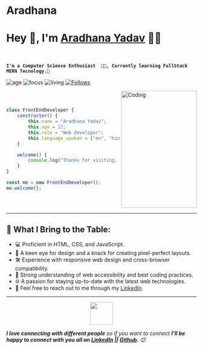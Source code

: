 # Aradhana
# Hey 👋, I'm [Aradhana Yadav](https://github.com/aradhanayada) 👨‍💻 
</br>  

**`I'm a Computer Science Enthusiast  👨‍💻, Currently learning FullStack MERN Tecnology.🚀`**  


![age](https://img.shields.io/badge/Age-22-blue)
![focus](https://img.shields.io/badge/Focus-FullStack-brightgreen)
![living](https://img.shields.io/badge/Living-Gorakhpur-3c9)
<a href="https://img.shields.io/github/followers/Khush0031.svg?style=social&label=Follow&maxAge=2592000"><img alt="Follows" src="https://img.shields.io/github/followers/Khush0031.svg?style=social&label=Followers">
</br>  

<div style="display: flex; flex-direction: row-reverse; align-items:center; justify-conten: center;">

 <img align="right" width="200" height="310" src="https://c.tenor.com/2uyENRmiUt0AAAAC/coding.gif" alt="Coding">

```js
class FrontEndDeveloper {
    constructor() {
        this.name = "Aradhana Yadav";
        this.age = 22;
        this.role = "Web developer";
        this.language_spoken = ["en", "hin"];
    }

    welcome() {
        console.log("Thanks for visiting. I hope you find some of my work interesting.");
    }
}

const me = new FrontEndDeveloper();
me.welcome();
```
</div>  
<hr>

## 🌟 **What I Bring to the Table:**  

- 💻 Proficient in HTML, CSS, and JavaScript.
- 🎨 A keen eye for design and a knack for creating pixel-perfect layouts.
- 🛠️ Experience with responsive web design and cross-browser compatibility.
- 📐 Strong understanding of web accessibility and best coding practices.
- 🌐 A passion for staying up-to-date with the latest web technologies.
- 💬 Feel free to reach out to me through my [LinkedIn](https://www.linkedin.com/in/aradhana-yadav-72073a239/).
<hr> 
<p align="center">
  <img src="https://media.giphy.com/media/LnQjpWaON8nhr21vNW/giphy.gif" width="60"> 
  
  <em><b>I love connecting with different people</b> so if you want to connect <b> I'll be happy to connect with you all on  [LinkedIn](https://www.linkedin.com/in/aradhana-yadav-72073a239/) || [Github](https://github.com/aradhanayada).</b> 😊</em>
</p> 






